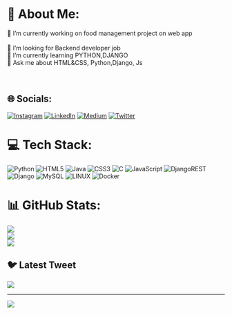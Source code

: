 # 💫 About Me:
🔭 I’m currently working on food management project on web app<br><br>🤝 I’m looking for Backend developer job<br>🌱 I’m currently learning PYTHON,DJANGO<br>💬 Ask me about HTML&CSS, Python,Django, Js<br><br><br>


## 🌐 Socials:
[![Instagram](https://img.shields.io/badge/Instagram-%23E4405F.svg?logo=Instagram&logoColor=white)](https://instagram.com/https://www.instagram.com/prabesh_yadav087/?hl=en) [![LinkedIn](https://img.shields.io/badge/LinkedIn-%230077B5.svg?logo=linkedin&logoColor=white)](https://linkedin.com/in/https://twitter.com/Prabesh77308868) [![Medium](https://img.shields.io/badge/Medium-12100E?logo=medium&logoColor=white)](https://medium.com/@https://medium.com/@prabeshyadav087) [![Twitter](https://img.shields.io/badge/Twitter-%231DA1F2.svg?logo=Twitter&logoColor=white)](https://twitter.com/https://twitter.com/Prabesh77308868) 

# 💻 Tech Stack:
![Python](https://img.shields.io/badge/python-3670A0?style=for-the-badge&logo=python&logoColor=ffdd54) ![HTML5](https://img.shields.io/badge/html5-%23E34F26.svg?style=for-the-badge&logo=html5&logoColor=white) ![Java](https://img.shields.io/badge/java-%23ED8B00.svg?style=for-the-badge&logo=java&logoColor=white) ![CSS3](https://img.shields.io/badge/css3-%231572B6.svg?style=for-the-badge&logo=css3&logoColor=white) ![C](https://img.shields.io/badge/c-%2300599C.svg?style=for-the-badge&logo=c&logoColor=white) ![JavaScript](https://img.shields.io/badge/javascript-%23323330.svg?style=for-the-badge&logo=javascript&logoColor=%23F7DF1E) ![DjangoREST](https://img.shields.io/badge/DJANGO-REST-ff1709?style=for-the-badge&logo=django&logoColor=white&color=ff1709&labelColor=gray) ![Django](https://img.shields.io/badge/django-%23092E20.svg?style=for-the-badge&logo=django&logoColor=white) ![MySQL](https://img.shields.io/badge/mysql-%2300f.svg?style=for-the-badge&logo=mysql&logoColor=white) ![LINUX](https://img.shields.io/badge/Linux-FCC624?style=for-the-badge&logo=linux&logoColor=black) ![Docker](https://img.shields.io/badge/docker-%230db7ed.svg?style=for-the-badge&logo=docker&logoColor=white)
# 📊 GitHub Stats:
![](https://github-readme-stats.vercel.app/api?username=prabeshyadav&theme=radical&hide_border=false&include_all_commits=false&count_private=true)<br/>
![](https://github-readme-streak-stats.herokuapp.com/?user=prabeshyadav&theme=radical&hide_border=false)<br/>
![](https://github-readme-stats.vercel.app/api/top-langs/?username=prabeshyadav&theme=radical&hide_border=false&include_all_commits=false&count_private=true&layout=compact)

## 🐦 Latest Tweet
[![](https://gtce.itsvg.in/api?username=https://twitter.com/Prabesh77308868)](https://github.com/VishwaGauravIn/github-twitter-card-embed)

---
[![](https://visitcount.itsvg.in/api?id=prabeshyadav&icon=0&color=0)](https://visitcount.itsvg.in)

<!-- Proudly created with GPRM ( https://gprm.itsvg.in ) -->
